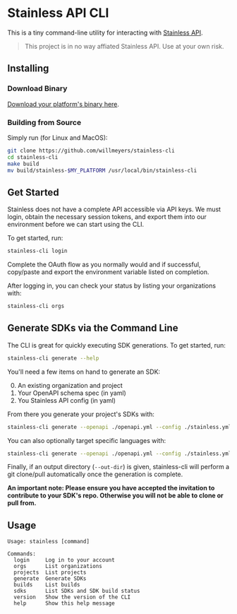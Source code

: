 # Stainless API CLI

This is a tiny command-line utility for interacting with [Stainless API](https://www.stainlessapi.com/).

> This project is in no way affiated Stainless API. Use at your own risk.

## Installing

### Download Binary

[Download your platform's binary here](https://github.com/willmeyers/stainless-cli/releases).

### Building from Source

Simply run (for Linux and MacOS):

```bash
git clone https://github.com/willmeyers/stainless-cli
cd stainless-cli
make build
mv build/stainless-$MY_PLATFORM /usr/local/bin/stainless-cli
```

## Get Started

Stainless does not have a complete API accessible via API keys. We must login, obtain the necessary session tokens, and export them into our environment before we can start using the CLI.

To get started, run:

```bash
stainless-cli login
```

Complete the OAuth flow as you normally would and if successful, copy/paste and export the environment variable listed on completion.

After logging in, you can check your status by listing your organizations with:

```bash
stainless-cli orgs
```

## Generate SDKs via the Command Line

The CLI is great for quickly executing SDK generations. To get started, run:

```bash
stainless-cli generate --help
```

You'll need a few items on hand to generate an SDK:

0. An existing organization and project
1. Your OpenAPI schema spec (in yaml)
2. You Stainless API config (in yaml)

From there you generate your project's SDKs with:

```bash
stainless-cli generate --openapi ./openapi.yml --config ./stainless.yml
```

You can also optionally target specific languages with:

```bash
stainless-cli generate --openapi ./openapi.yml --config ./stainless.yml --language python
```

Finally, if an output directory (`--out-dir`) is given, stainless-cli will perform a git clone/pull automatically once the generation is complete.

**An important note: Please ensure you have accepted the invitation to contribute to your SDK's repo. Otherwise you will not be able to clone or pull from.**

## Usage

```
Usage: stainless [command]

Commands:
  login     Log in to your account
  orgs      List organizations
  projects  List projects
  generate  Generate SDKs
  builds    List builds
  sdks      List SDKs and SDK build status
  version   Show the version of the CLI
  help      Show this help message
```